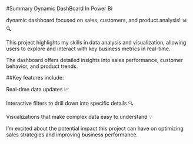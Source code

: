 #Summary Dynamic DashBoard In Power Bi

dynamic dashboard focused on sales, customers, and product analysis! 📊🔍

This project highlights my skills in data analysis and visualization, allowing users to explore and interact with key business metrics in real-time. 

The dashboard offers detailed insights into sales performance, customer behavior, and product trends.

##Key features include:

Real-time data updates 📈

Interactive filters to drill down into specific details 🔍

Visualizations that make complex data easy to understand 💡

I’m excited about the potential impact this project can have on optimizing sales strategies and improving business performance. 
